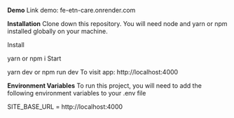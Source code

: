 **Demo**
Link demo: fe-etn-care.onrender.com

**Installation**
Clone down this repository. You will need node and yarn or npm installed globally on your machine.

Install

  yarn
  or
  npm i
Start

  yarn dev
  or
  npm run dev
To visit app: http://localhost:4000

**Environment Variables**
To run this project, you will need to add the following environment variables to your .env file

SITE_BASE_URL = http://localhost:4000
